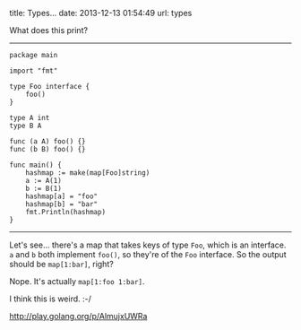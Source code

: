 title: Types...
date: 2013-12-13 01:54:49
url: types

What does this print?

----

	package main

	import "fmt"

	type Foo interface {
		foo()
	}

	type A int
	type B A

	func (a A) foo() {}
	func (b B) foo() {}

	func main() {
		hashmap := make(map[Foo]string)
		a := A(1)
		b := B(1)
		hashmap[a] = "foo"
		hashmap[b] = "bar"
		fmt.Println(hashmap)
	}

----

Let's see... there's a map that takes keys of type `Foo`, which is an interface. `a` and `b` both implement `foo()`, so they're of the `Foo` interface. So the output should be `map[1:bar]`, right?

Nope. It's actually `map[1:foo 1:bar]`.

I think this is weird. :-/

http://play.golang.org/p/AlmujxUWRa

